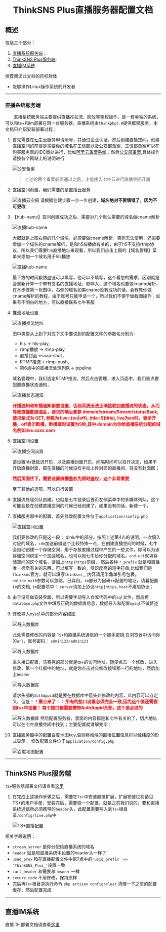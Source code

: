 # <p align = "center" >ThinkSNS Plus直播服务器配置文档</p>


## 概述

包括三个部分：

1. [直播系统服务端](#直播系统服务端)；
2. [ThinkSNS Plus服务端](#thinksnsplus服务端);
3. [直播IM系统](#直播IM系统)

推荐阅读此文档的目标群体

- 能够操作Linux操作系统的开发者



-----

### 直播系统服务端
&nbsp;&nbsp;&nbsp;&nbsp;&nbsp;&nbsp;&nbsp;直播系统服务端主要提供直播推拉流、回放等鉴权操作，是一套单独的系统，可以和ts+和im部署在同一台服务器，直播系统由`thinkphp5.0`提供框架服务，本文档只介绍安装部署过程；

1. 首先需要在[七牛](https://www.qiniu.com/)云服务申请账号，并通过企业认证，然后创建直播空间，创建直播空间的前提是需要你的域名在工信部以及公安部备案，工信部备案可以在购买服务器的IDC商处进行，比如[阿里云备案系统](https://beian.aliyun.com/)；然后[公安部备案](http://www.beian.gov.cn/portal/index.do),具体操作请按各个网站上的说明进行

	![公安备案](../../images/pic_gongan_beian.png)

	> 上述的两个备案必须通过之后，才能接入七牛云进行直播空间开通

2. 直播空间创建，我们需要的是直播云服务

	![直播云空间](../../images/pic_zhibo_spacing.png)
	请根据创建步骤一步一步创建，**域名绝对不要填错了，因为不可更改**
	
3. 【hub-name】空间创建成功之后，需要对几个默认需要的域名做cname解析

	![直播hub-name](../../images/pic_hub_nname.png)
	
	大概就是上图右侧的几个域名，必须要做cname解析，否则无法使用，还需要增加一个域名的cname解析，是和h5端播放有关的，由于h5不支持rtmp协议，所以我们需要hls直播地址来观看，所以我们点击上图的【域名管理】菜单来添加一个域名用于hls播放
	
	![直播hub-name](../../images/pic_hub_name2.png)
	
	最下方的时间戳防盗链可以填写，也可以不填写，这个看您的需求，区别就是会重新计算一个带有签名的直播地址，影响大，这个域名也要做cname解析，在本步骤第一张图中，右侧的域名如果cname没有成功的话，会有教你做cname解析的教程，由于账号只能申请一个，所以我们不便于做截图操作；如果有不明白的地方，可以直接联系七牛客服
	
4. 推流地址设置

	![直播推流地址](../../images/pic_push_address.png)

	图中类型从上到下对应下文中要说到的配置文件的参数名分别为: 
	
	- hls -> hls-play, 
	- rtmp播放 -> rtmp-play, 
	- 直播封面->snap-shot，
	- RTMP推流-> rtmp-push,
 	- 第6点中的直播流处理列队-> pipeline
 	
	域名管理中，我们选定RTMP推流，然后点击管理，进入页面中，我们重点要配置直播状态通知，

	![直播状态通知](../../images/pic_live_status_noice.png)
	
	<font color=red> **开播通知和断播通知都要设置，否则系统无法正确接收到直播流的状态，从而导致直播数据混乱，请求的地址都是 domain/stream/Stream/statusBack, 请求格式为 GET, 参数为 live={on|off}, title=$(title), live为on时，表示开播，off表示断播，断播延时设置为5秒,其中 domain为你给直播系统分配的域名例如live.xxxx.com** </font>

5. 直播空间设置

	![直播空间设置](../../images/pic_live_space_set.png)
	
	请设置hls低延迟开启，以及直播封面开启，间隔时间可以自行决定，如果不开启直播封面，那在直播的时候没有手动上传封面的直播间，将没有封面图；
	
	<font color=red> **然后页面往下，需要设置直播鉴权为限时鉴权，这个非常重要**</font>
	
	至于其他的选项，可以自行设置

6. 直播流处理列队创建，也就是七牛登录后首页左侧菜单中的多媒体列队，这个可能会是在创建直播空间的时候已经创建了，如果没有的话，新建一个，
7. 直播服务器中的配置，首先修改配置文件位于`application/config.php`

	![直播空间设置](../../images/pic_live_plus_register.png)
	
	我们要修改的只是这一段： qiniu中的部分，按照上述第4点的说明，一次填入对应的域名，`cdn`加速前缀这个比较特殊一点，在创建直播空间的时候，七牛会自动创建一个存储空间，用于存放直播过程中产生的一些文件，你可以为该存储空间绑定一个加速域名，也可以用七牛给你分配的域名，`cnd-url`就填存储空间的这个域名，请加上`http|https`前缀，
然后各种 `*_prefix` 就是和直播唯一标示有关的东西，可以填写一致的，辨识度高的短字符串,比如我们是`thinksns`官方，就可以填写`thinksns_`, 内容请用半角单引号包裹，`online_math`参数可以忽略，已弃用，`im`部分为自研`im`配置的地址，请看配置`im`的文档, `im`配置项中： `server`请加上协议`http|https`, `host`不用加协议；
8. 由于没有做安装界面，所以需要手动导入仓库代码中的`sql`文件，然后再`database.php`文件中填写正确的数据库信息，数据导入和配置`mysql`不做赘述
9. 修改导入`mysql`中的部分内容如图

	![导入数据库](../../images/pic_live_import_sql.png)
	
	此处需要修改的内容是 `TS+`和直播系统通信的一个握手密钥,在浏览器中访问你的`url`，账号密码： `admin123/admin123`
	
	![导入数据库](../../images/pic_live_import_sql1.png)
	
	进入接口配置，马赛克的部分就是ts+的访问地址，随便点击一个修改，进入修改，第一个红框中的地址，就是你点击对应修改按钮那一行的地址，然后加上`header`
	
	![导入数据库](../../images/pic_live_import_sql_header.png)
	
	请求头部的`AuthAppid`就是要在数据库中箭头处修改的内容，此内容可以自定义，但是！！<font color =red >**重点来了：： 所有的接口设置必须完全一致,因为这个值还需要到ts+中设置！ 每个接口都需要携带AuthAppid头部，这个是必须的**</font>

	![导入数据库](../../images/pic_zhibo_server_config.png)
	然后配置服务器，里面的内容都是和七牛有关的了，切片地址可以在七牛直播空间中找到；主要配置就讲解完毕；
	
10. 直播服务器中的配置百度地图key,否则移动端的直播位置信息将以经纬度的形式显示 ，修改配置文件位于`application/config.php`

	![百度地图配置](../../images/pic_live_baidu_ak.png)


-----


## ThinkSNS Plus服务端
`TS+`服务器部署文档请查看[这里](../server/thinksnsPlusSimpleDeploymentDoc.md)

1. 在完成上述操作步骤之后，需要在`Ts+`中安装直播扩展，扩展安装过程请见TS+的用户手册，安装完后，需要做一个配置，就是之前我们说的，要和直播系统通信所必须携带的`header`头，此配置需要写入到`Ts+`根目录`/config/live.php`中

	![TS+直播配置](../../images/pic_ts_live_config.png)
	
	
相关字段说明：

- `stream_server` 是你分配给直播系统的域名
- `header` 就是和直播系统中设置的header头一样了
- `used_prex` 和在直播配置文件中第7点中的`'usid_prefix' => 'ThinkSNS_Plus_'`设置一致
- `curl_header` 和需要和 `header` 一样
- `secure_code` 不用修改，保持原样
- 完后再`Ts+`根目录执行命令 `php artisan config:clear` 清理一下之前的配置缓存，然后配置完成




-----

## 直播IM系统

直播 `IM` 部署文档请查看[这里](./zhibo_im_config.md)



















